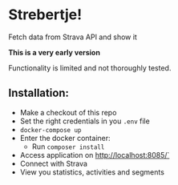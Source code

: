 # Strebertje!
Fetch data from Strava API and show it

**This is a very early version** 

Functionality is limited and not thoroughly tested.

## Installation:
- Make a checkout of this repo
- Set the right credentials in you `.env` file
- `docker-compose up`
- Enter the docker container:
  - Run `composer install`
- Access application on [http://localhost:8085/`]()
- Connect with Strava
- View you statistics, activities and segments
